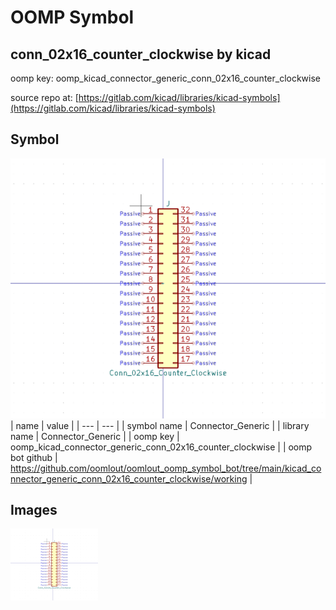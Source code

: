 # OOMP Symbol  
## conn_02x16_counter_clockwise  by kicad  
  
oomp key: oomp_kicad_connector_generic_conn_02x16_counter_clockwise  
  
source repo at: [https://gitlab.com/kicad/libraries/kicad-symbols](https://gitlab.com/kicad/libraries/kicad-symbols)  
## Symbol  
  
[![working.png](working_600.png)](working.png)  
| name | value | 
| --- | --- | 
| symbol name | Connector_Generic | 
| library name | Connector_Generic | 
| oomp key | oomp_kicad_connector_generic_conn_02x16_counter_clockwise | 
| oomp bot github | https://github.com/oomlout/oomlout_oomp_symbol_bot/tree/main/kicad_connector_generic_conn_02x16_counter_clockwise/working | 
## Images  
  
[![working.png](working_140.png)](working.png)  
